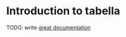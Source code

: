 # Introduction to tabella

TODO: write [great documentation](http://jacobian.org/writing/what-to-write/)
